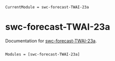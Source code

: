 ```@meta
CurrentModule = swc-forecast-TWAI-23a
```

# swc-forecast-TWAI-23a

Documentation for [swc-forecast-TWAI-23a](https://github.com/okatsn/swc-forecast-TWAI-23a.jl).

```@index
```

```@autodocs
Modules = [swc-forecast-TWAI-23a]
```
